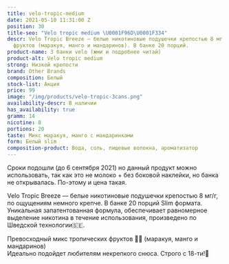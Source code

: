 ```yaml
---
title: velo-tropic-medium
date: 2021-05-10 11:31:00 Z
position: 30
title-seo: "Velo tropic medium \U0001F96D\U0001F334"
descr: Velo Tropic Breeze — белые никотиновые подушечки крепостью 8 мг со вкусом тропических
  фруктов (маракуя, манго и мандаринов). В банке 20 порций.
product-name: 3 банки velo (жми и подробнее читай)
product-alt: Velo tropic medium
strong: Низкой крепости
brand: Other Brands
composition: Белый
stock-list: Акция
price: 99
image: "/img/products/velo-tropic-3cans.png"
availability-descr: В наличии
has_availability: true
gramm: 14
nicotine: 8
portions: 20
taste: Микс маракуя, манго с мандаринками
form: Белый slim
composition-product: Вода, соль, пищевые волокна, ароматизатор
---
```


Сроки подошли (до 6 сентября 2021) но данный продукт можно использовать, так как это не молоко + без боковой наклейки, но банка не открывалась. По-этому и цена такая.

Velo Tropic Breeze — белые никотиновые подушечки крепостью 8 мг/г, по ощущениям немного крепче. В банке 20 порций Slim формата.<br>
Уникальная запатентованная формула, обеспечивает равномерное выделение никотина в течение использования, произведено по Шведской технологии🇸🇪.

Превосходный микс тропических фруктов 🥭🌴 (маракуя, манго и мандаринов)<br>
Идеально подойдет любителям некрепкого снюса.
Строго с 18-ти!🔞